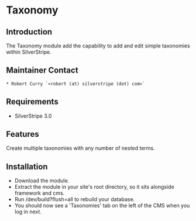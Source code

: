 # Taxonomy

## Introduction

The Taxonomy module add the capability to add and edit simple taxonomies within SilverStripe.

## Maintainer Contact

	* Robert Curry `<robert (at) silverstripe (dot) com>`

## Requirements

 * SilverStripe 3.0

## Features

Create multiple taxonomies with any number of nested terms.

## Installation

 * Download the module.
 * Extract the module in your site's root directory, so it sits alongside framework and cms.
 * Run /dev/build?flush=all to rebuild your database.
 * You should now see a 'Taxonomies' tab on the left of the CMS when you log in next.

